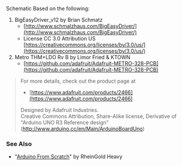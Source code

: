 Schematic Based on the following:

1. BigEasyDriver_v12 by Brian Schmatz
    * [http://www.schmalzhaus.com/BigEasyDriver/](http://www.schmalzhaus.com/BigEasyDriver/)
    * License CC 3.0 Attribution US [https://creativecommons.org/licenses/by/3.0/us/](https://creativecommons.org/licenses/by/3.0/us/)
2. Metro THM+LDO Rv B by Limor Fried & KTOWN
    * [https://github.com/adafruit/Adafruit-METRO-328-PCB](https://github.com/adafruit/Adafruit-METRO-328-PCB)
> For more details, check out the product page at
>
>  * [https://www.adafruit.com/products/2466](https://www.adafruit.com/products/2466)
>
>Designed by Adafruit Industries.  
>Creative Commons Attribution, Share-Alike license, 
>Derivative of "Arduino UNO R3 Reference design" (http://www.arduino.cc/en/Main/ArduinoBoardUno)


### See Also ###
* "[Arduino From Scratch](https://rheingoldheavy.com/category/education/fundamentals/arduino-from-scratch-series/)" by RheinGold Heavy
